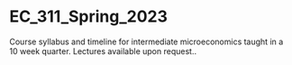 # EC_311_Spring_2023
Course syllabus and timeline for intermediate microeconomics taught in a 10 week quarter. Lectures available upon request..
